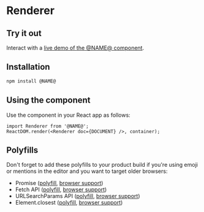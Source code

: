 # Renderer

## Try it out

Interact with a [live demo of the @NAME@ component](https://aui-cdn.atlassian.com/atlaskit/stories/@NAME@/@VERSION@/).

## Installation

```sh
npm install @NAME@
```

## Using the component

Use the component in your React app as follows:

```
import Renderer from '@NAME@';
ReactDOM.render(<Renderer doc={DOCUMENT} />, container);
```

## Polyfills

Don't forget to add these polyfills to your product build if you're using emoji or mentions in the editor and you want to target older browsers:

 * Promise ([polyfill](https://www.npmjs.com/package/es6-promise), [browser support](http://caniuse.com/#feat=promises))
 * Fetch API ([polyfill](https://www.npmjs.com/package/whatwg-fetch), [browser support](http://caniuse.com/#feat=promises))
 * URLSearchParams API ([polyfill](https://www.npmjs.com/package/url-search-params), [browser support](http://caniuse.com/#feat=urlsearchparams))
 * Element.closest ([polyfill](https://www.npmjs.com/package/element-closest), [browser support](http://caniuse.com/#feat=element-closest))
